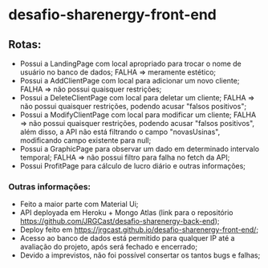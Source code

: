 # desafio-sharenergy-front-end

## Rotas:
- Possui a LandingPage com local apropriado para trocar o nome de usuário no banco de dados; FALHA => meramente estético;
- Possui a AddClientPage com local para adicionar um novo cliente; FALHA => não possui quaisquer restrições;
- Possui a DeleteClientPage com local para deletar um cliente; FALHA => não possui quaisquer restrições, podendo acusar "falsos positivos";
- Possui a ModifyClientPage com local para modificar um cliente; FALHA => não possui quaisquer restrições, podendo acusar "falsos positivos", além disso, a API não está filtrando o campo "novasUsinas", modificando campo existente para null;
- Possui a GraphicPage para observar um dado em determinado intervalo temporal; FALHA => não possui filtro para falha no fetch da API;
- Possui ProfitPage para cálculo de lucro diário e outras informações;

### Outras informações:
- Feito a maior parte com Material Ui;
- API deployada em Heroku + Mongo Atlas (link para o repositório https://github.com/JRGCast/desafio-sharenergy-back-end);
- Deploy feito em https://jrgcast.github.io/desafio-sharenergy-front-end/;
- Acesso ao banco de dados está permitido para qualquer IP até a avaliação do projeto, após será fechado e encerrado;
- Devido a imprevistos, não foi possível consertar os tantos bugs e falhas;
